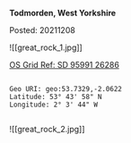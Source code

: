 **Todmorden, West Yorkshire**

Posted: 20211208

![[great_rock_1.jpg]]

[OS Grid Ref: SD 95991 26286](https://osmaps.ordnancesurvey.co.uk/53.73295,-2.06225,7/pin)

```

Geo URI: geo:53.7329,-2.0622
Latitude: 53° 43' 58" N
Longitude: 2° 3' 44" W
    
```

![[great_rock_2.jpg]]